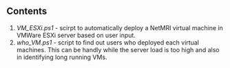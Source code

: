 ## Contents
1. *VM_ESXi.ps1* - scirpt to automatically deploy a NetMRI virtual machine in VMWare ESXi server based on user input.
2. *who_VM.ps1* - script to find out users who deployed each virtual machines. This can be handly while the server load is too high and also in identifying long running VMs.

